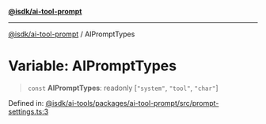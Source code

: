 [**@isdk/ai-tool-prompt**](../README.md)

***

[@isdk/ai-tool-prompt](../globals.md) / AIPromptTypes

# Variable: AIPromptTypes

> `const` **AIPromptTypes**: readonly \[`"system"`, `"tool"`, `"char"`\]

Defined in: [@isdk/ai-tools/packages/ai-tool-prompt/src/prompt-settings.ts:3](https://github.com/isdk/ai-tool-prompt.js/blob/a2b49ef3337bf83b9b81d4bcb9555a8f6044965e/src/prompt-settings.ts#L3)
